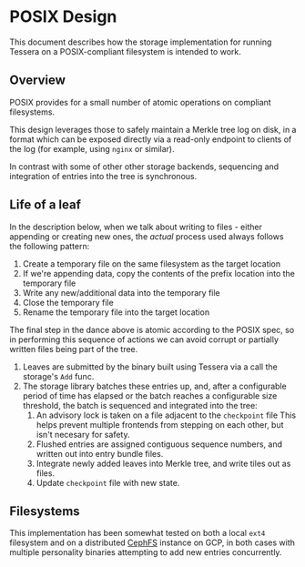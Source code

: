 # POSIX Design

This document describes how the storage implementation for running Tessera on a POSIX-compliant filesystem
is intended to work.

## Overview

POSIX provides for a small number of atomic operations on compliant filesystems.

This design leverages those to safely maintain a Merkle tree log on disk, in a format
which can be exposed directly via a read-only endpoint to clients of the log (for example,
using `nginx` or similar).

In contrast with some of other other storage backends, sequencing and integration of entries into
the tree is synchronous.

## Life of a leaf

In the description below, when we talk about writing to files - either appending or creating new ones,
the _actual_ process used always follows the following pattern:
1. Create a temporary file on the same filesystem as the target location
1. If we're appending data, copy the contents of the prefix location into the temporary file
1. Write any new/additional data into the temporary file
1. Close the temporary file
1. Rename the temporary file into the target location

The final step in the dance above is atomic according to the POSIX spec, so in performing this sequence
of actions we can avoid corrupt or partially written files being part of the tree.

1. Leaves are submitted by the binary built using Tessera via a call the storage's `Add` func.
1. The storage library batches these entries up, and, after a configurable period of time has elapsed
   or the batch reaches a configurable size threshold, the batch is sequenced and integrated into the tree:
   1. An advisory lock is taken on a file adjacent to the `checkpoint` file
      This helps prevent multiple frontends from stepping on each other, but isn't necesary for safety.
   1. Flushed entries are assigned contiguous sequence numbers, and written out into entry bundle files.
   1. Integrate newly added leaves into Merkle tree, and write tiles out as files.
   1. Update `checkpoint` file with new state.

## Filesystems

This implementation has been somewhat tested on both a local `ext4` filesystem and on a distributed
[CephFS](https://docs.ceph.com/en/reef/cephfs/) instance on GCP, in both cases with multiple
personality binaries attempting to add new entries concurrently.
